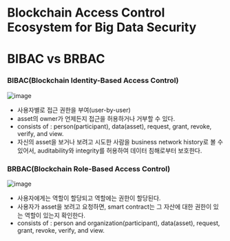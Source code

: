 # Blockchain Access Control Ecosystem for Big Data Security

# BIBAC vs BRBAC
### BIBAC(Blockchain Identity-Based Access Control)
![image](https://user-images.githubusercontent.com/68576770/101443829-9fc48700-3961-11eb-8ab5-eb7b84dba3f4.png)
- 사용자별로 접근 권한을 부여(user-by-user)
- asset의 owner가 언제든지 접근을 허용하거나 거부할 수 있다.
- consists of : person(participant), data(asset), request, grant, revoke, verify, and view.
- 자신의 asset을 보거나 보려고 시도한 사람을 business network  history로 볼 수 있어서, auditability와 integrity를 허용하여 데이터 침해로부터 보호한다.
### BRBAC(Blockchain Role-Based Access Control)
![image](https://user-images.githubusercontent.com/68576770/101445262-883acd80-3964-11eb-8aaf-e5ef96ba1d36.png)
- 사용자에게는 역할이 할당되고 역할에는 권한이 할당된다.
- 사용자가 asset을 보려고 요청하면, smart contract는 그 자산에 대한 권한이 있는 역할이 있는지 확인한다.
- consists of : person and organization(participant), data(asset), request, grant, revoke, verify, and view.